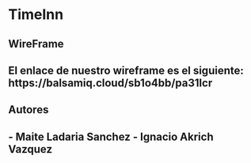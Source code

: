<h1>TimeInn</h1>

<h2>WireFrame<h2>
El enlace de nuestro wireframe es el siguiente: https://balsamiq.cloud/sb1o4bb/pa31lcr

<h2>Autores<h2>
- Maite Ladaria Sanchez
- Ignacio Akrich Vazquez